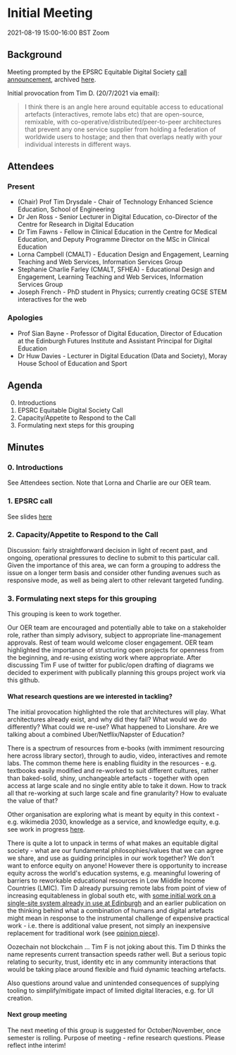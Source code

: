 # Initial Meeting

2021-08-19 15:00-16:00 BST Zoom

## Background 

Meeting prompted by the EPSRC Equitable Digital Society [call announcement](https://www.ukri.org/opportunity/enabling-an-equitable-digital-society/), archived [here](../pdf/EPSRC-EquitableDigitalSociety-Call.pdf).

Initial provocation from Tim D. (20/7/2021 via email): 
> I think there is an angle here around equitable access to educational artefacts (interactives, remote labs etc) that are open-source, remixable, with co-operative/distributed/peer-to-peer architectures that prevent any one service supplier from holding a federation of worldwide users to hostage; and then that overlaps neatly with your individual interests in different ways. 

## Attendees

### Present

- (Chair) Prof Tim Drysdale - Chair of Technology Enhanced Science Education, School of Engineering
- Dr Jen Ross - Senior Lecturer in Digital Education, co-Director of the Centre for Research in Digital Education
- Dr Tim Fawns - Fellow in Clinical Education in the Centre for Medical Education, and Deputy Programme Director on the MSc in Clinical Education
- Lorna Campbell (CMALT) - Education Design and Engagement, Learning Teaching and Web Services, Information Services Group
- Stephanie Charlie Farley (CMALT, SFHEA) -  Educational Design and Engagement, Learning Teaching and Web Services, Information Services Group
- Joseph French - PhD student in Physics; currently creating GCSE STEM interactives for the web

### Apologies

- Prof Sian Bayne - Professor of Digital Education, Director of Education at the Edinburgh Futures Institute and Assistant Principal for Digital Education
- Dr Huw Davies - Lecturer in Digital Education (Data and Society), Moray House School of Education and Sport

## Agenda

0. Introductions 
1. EPSRC Equitable Digital Society Call
2. Capacity/Appetite to Respond to the Call
3. Formulating next steps for this grouping

## Minutes

### 0. Introductions

See Attendees section. Note that Lorna and Charlie are our OER team.

### 1. EPSRC call 

See slides [here](../pdf/Initial-Meeting-Slides.pdf)

### 2. Capacity/Appetite to Respond to the Call

Discussion: fairly straightforward decision in light of recent past, and ongoing, operational pressures to decline to submit to this particular call. Given the importance of this area, we can form a grouping to address the issue on a longer term basis and consider other funding avenues such as responsive mode, as well as being alert to other relevant targeted funding.

### 3. Formulating next steps for this grouping

This grouping is keen to work together.

Our OER team are encouraged and potentially able to take on a stakeholder role, rather than simply advisory, subject to appropriate line-management approvals. Rest of team would welcome closer engagement. OER team highlighted the importance of structuring open projects for openness from the beginning, and re-using existing work where appropriate. After discussing Tim F use of twitter for public/open drafting of diagrams we decided to experiment with publically planning this groups project work via this github.

#### What research questions are we interested in tackling?

The initial provocation highlighted the role that architectures will play. What architectures already exist, and why did they fail? What would we do differently? What could we re-use? What happened to Lionshare. Are we talking about a combined Uber/Netflix/Napster of Education?

There is a spectrum of resources from e-books (with immiment resourcing here across library sector), through to audio, video, interactives and remote labs. The common theme here is enabling fluidity in the resources - e.g. textbooks easily modified and re-worked to suit different cultures, rather than baked-solid, shiny, unchangeable artefacts - together with open access at large scale and no single entity able to take it down. How to track all that re-working at such large scale and fine granularity? How to evaluate the value of that?

Other organisation are exploring what is meant by equity in this context - e.g. wikimedia 2030, knowledge as a service, and knowledge equity, e.g. see work in progress [here](https://meta.wikimedia.org/wiki/Strategy/Wikimedia_movement/2018-20/Recommendations/Movement_Strategy_Principles).

There is quite a lot to unpack in terms of what makes an equitable digital society - what are our fundamental philosophies/values that we can agree we share, and use as guiding principles in our work together? We don't want to enforce equity on anyone! However there is opportunity to increase equity across the world's education systems, e.g. meaningful lowering of barriers to reworkable educational resources in Low Miiddle Income Countries (LMIC). Tim D already pursuing remote labs from point of view of increasing equitableness in global south etc, with [some initial work on a single-site system already in use at Edinburgh](https://practable.io) and an earlier publication on the thinking behind what a combination of humans and digital artefacts might mean in response to the instrumental challenge of expensive practical work - i.e. there is additional value present, not simply an inexpensive replacement for traditional work (see [opinion piece](https://www.tandfonline.com/doi/full/10.1080/23752696.2020.1816845)).

Oozechain not blockchain ... Tim F is not joking about this. Tim D thinks the name represents current transaction speeds rather well. But a serious topic relating to security, trust, identity etc in any community interactions that would be taking place around flexible and fluid dynamic teaching artefacts.

Also questions around value and unintended consequences of supplying tooling to simplify/mitigate impact of limited digital literacies, e.g. for UI creation. 
#### Next group meeting

The next meeting of this group is suggested for October/November, once semester is rolling. Purpose of meeting - refine research questions. Please reflect inthe interim!








